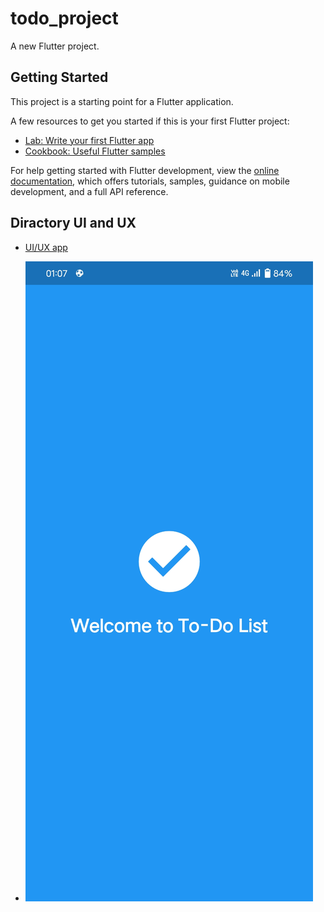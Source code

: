 # todo_project

A new Flutter project.

## Getting Started

This project is a starting point for a Flutter application.

A few resources to get you started if this is your first Flutter project:

- [Lab: Write your first Flutter app](https://docs.flutter.dev/get-started/codelab)
- [Cookbook: Useful Flutter samples](https://docs.flutter.dev/cookbook)

For help getting started with Flutter development, view the
[online documentation](https://docs.flutter.dev/), which offers tutorials,
samples, guidance on mobile development, and a full API reference.

## Diractory UI and UX

- [UI/UX app](https://github.com/mszahran/todo_project/tree/main/ui_ux_app)

- ![Alt text](https://github.com/mszahran/todo_project/blob/main/ui_ux_app/Screenshot_20241011_010741.jpg)
